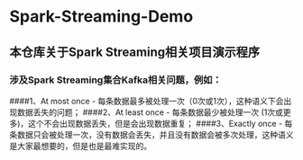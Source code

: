 # Spark-Streaming-Demo
## 本仓库关于Spark Streaming相关项目演示程序
### 涉及Spark Streaming集合Kafka相关问题，例如：
####1、At most once - 每条数据最多被处理一次（0次或1次），这种语义下会出现数据丢失的问题；
####2、At least once - 每条数据最少被处理一次 (1次或更多)，这个不会出现数据丢失，但是会出现数据重复；
####3、Exactly once - 每条数据只会被处理一次，没有数据会丢失，并且没有数据会被多次处理，这种语义是大家最想要的，但是也是最难实现的。

